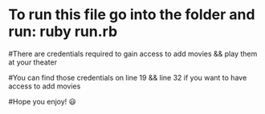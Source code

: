 # To run this file go into the folder and run: ruby run.rb

#There are credentials required to gain access to add movies && play them at your theater

#You can find those credentials on line 19 && line 32 if you want to have access to add movies

#Hope you enjoy! 😃
